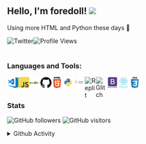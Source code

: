 

## Hello, I'm foredoll! <img src="https://raw.githubusercontent.com/SudhanPlayz/SudhanPlayz/master/images/WaveIcon.gif" width="30px">

Using more HTML and Python these days 💖

<img align="left" alt="Twitter" src="https://img.shields.io/twitter/follow/foredoII.svg?style=social" target="_blank" />
<img align="left" alt="Profile Views" src="https://komarev.com/ghpvc/?username=foredoll&color=blueviolet" />
<br />
<br />

### Languages and Tools:

<img align="left" alt="Visual Studio Code" width="26px" src="https://raw.githubusercontent.com/github/explore/80688e429a7d4ef2fca1e82350fe8e3517d3494d/topics/visual-studio-code/visual-studio-code.png" />
<img align="left" alt="JavaScript" width="26px" src="https://raw.githubusercontent.com/github/explore/80688e429a7d4ef2fca1e82350fe8e3517d3494d/topics/javascript/javascript.png" />
<img align="left" alt="Node.js" width="26px" src="https://raw.githubusercontent.com/devicons/devicon/master/icons/nodejs/nodejs-original-wordmark.svg" />
<img align="left" alt="GitHub" width="26px" src="https://raw.githubusercontent.com/github/explore/78df643247d429f6cc873026c0622819ad797942/topics/github/github.png" />
<img align="left" alt="HTML" width="26px" src="https://raw.githubusercontent.com/github/explore/78df643247d429f6cc873026c0622819ad797942/topics/html/html.png" />
<img align="left" alt="Python" width="26px" src="https://raw.githubusercontent.com/github/explore/78df643247d429f6cc873026c0622819ad797942/topics/python/python.png" />
<img align="left" alt="Java" width="26px" src="https://raw.githubusercontent.com/github/explore/78df643247d429f6cc873026c0622819ad797942/topics/java/java.png" />
<img align="left" alt="Replit" width="26px" src="https://upload.wikimedia.org/wikipedia/commons/thumb/b/b2/Repl.it_logo.svg/1200px-Repl.it_logo.svg.png" />
<img align="left" alt="Glitch" width="26px" src="https://upload.wikimedia.org/wikipedia/en/thumb/1/13/Glitch_%28company%29_logo.svg/1200px-Glitch_%28company%29_logo.svg.png" />
<img align="left" alt="Bootstrap" width="26px" src="https://raw.githubusercontent.com/devicons/devicon/master/icons/bootstrap/bootstrap-plain-wordmark.svg" />
<img align="left" alt="React" width="26px" src="https://raw.githubusercontent.com/devicons/devicon/master/icons/react/react-original-wordmark.svg" />
<img align="left" alt="CSS" width="26px" src="https://raw.githubusercontent.com/github/explore/78df643247d429f6cc873026c0622819ad797942/topics/css/css.png" />

<br />
<br />

### Stats
![GitHub followers](https://img.shields.io/github/followers/foredoll?color=00bbbb&style=for-the-badge&logo=github&logoColor=fff)
![GitHub visitors](https://visitor-badge-reloaded.herokuapp.com/badge?page_id=foredoll.visitor.badge.reloaded&color=00bbbb&style=for-the-badge&logo=github)

<details>
  <summary>Github Activity</summary>
  <img align="left" src="https://github-readme-stats.vercel.app/api?username=foredoll&theme=tokyonight"><img align="right" src="https://github-readme-stats.vercel.app/api/top-langs/?username=foredoll&theme=tokyonight&hide=go,java">
  <img src="https://github-readme-streak-stats.herokuapp.com/?user=foredoll&theme=tokyonight">
</details>
